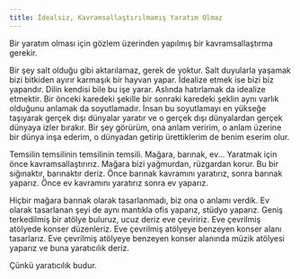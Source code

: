 ```yaml
---
title: İdealsiz, Kavramsallaştırılmamış Yaratım Olmaz
---
```


Bir yaratım olması için gözlem üzerinden yapılmış bir kavramsallaştırma gerekir.

Bir şey salt olduğu gibi aktarılamaz, gerek de yoktur. Salt duyularla yaşamak
bizi bitkiden ayırır karmaşık bir hayvan yapar. İdealize etmek ise bizi biz
yapandır. Dilin kendisi bile bu işe yarar. Aslında hatırlamak da idealize
etmektir. Bir önceki karedeki şekille bir sonraki karedeki şeklin aynı varlık
olduğunu anlamak da soyutlamadır. İnsan bu soyutlamayı en yükseğe taşıyarak
gerçek dışı dünyalar yaratır ve o gerçek dışı dünyalardan gerçek dünyaya izler
bırakır. Bir şey görürüm, ona anlam veririm, o anlam üzerine bir dünya inşa
ederim, o dünyadan getirip ürettiklerim de benim eserim olur.

Temsilin temsilinin temsilinin temsili. Mağara, barınak, ev... Yaratmak için
önce kavramsallaştırırız. Mağara bizi yağmurdan, rüzgardan korur. Bu bir
sığınaktır, barınaktır deriz. Önce barınak kavramını yaratırız, sonra barınak
yaparız. Önce ev kavramını yaratırız sonra ev yaparız.

Hiçbir mağara barınak olarak tasarlanmadı, biz ona o anlamı verdik. Ev olarak
tasarlanan şeyi de aynı mantıkla ofis yaparız, stüdyo yaparız. Geniş terkedilmiş
bir atölye buluruz, ucuz deriz eve çeviririz. Eve çevrilmiş atölyede konser
düzenleriz. Eve çevrilmiş atölyeye benzeyen konser alanı tasarlarız. Eve
çevrilmiş atölyeye benzeyen konser alanında müzik atölyesi yaparız ve buna
yaratıcılık deriz.

Çünkü yaratıcılık budur.
